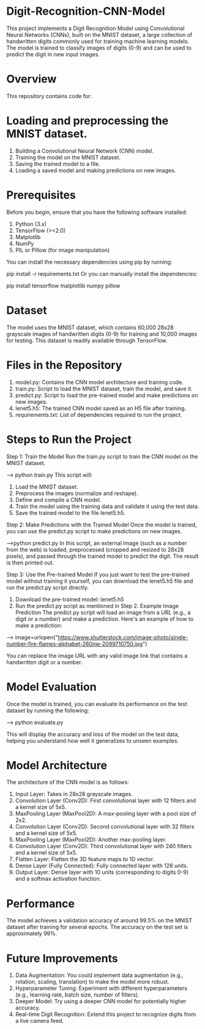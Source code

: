 # Digit-Recognition-CNN-Model
This project implements a Digit Recognition Model using Convolutional Neural Networks (CNNs), built on the MNIST dataset, a large collection of handwritten digits commonly used for training machine learning models. The model is trained to classify images of digits (0-9) and can be used to predict the digit in new input images.

# Overview
This repository contains code for:

# Loading and preprocessing the MNIST dataset.
1. Building a Convolutional Neural Network (CNN) model.
2. Training the model on the MNIST dataset.
3. Saving the trained model to a file.
4. Loading a saved model and making predictions on new images.

# Prerequisites
Before you begin, ensure that you have the following software installed:

1. Python (3.x)
2. TensorFlow (>=2.0)
3. Matplotlib
4. NumPy
5. PIL or Pillow (for image manipulation)

You can install the necessary dependencies using pip by running:

pip install -r requirements.txt
Or you can manually install the dependencies:

pip install tensorflow matplotlib numpy pillow

# Dataset
The model uses the MNIST dataset, which contains 60,000 28x28 grayscale images of handwritten digits (0-9) for training and 10,000 images for testing. This dataset is readily available through TensorFlow.

# Files in the Repository
1. model.py: Contains the CNN model architecture and training code.
2. train.py: Script to load the MNIST dataset, train the model, and save it.
3. predict.py: Script to load the pre-trained model and make predictions on new images.
4. lenet5.h5: The trained CNN model saved as an H5 file after training.
5. requirements.txt: List of dependencies required to run the project.

# Steps to Run the Project
Step 1: Train the Model
Run the train.py script to train the CNN model on the MNIST dataset.

--> python train.py
This script will:

1. Load the MNIST dataset.
2. Preprocess the images (normalize and reshape).
3. Define and compile a CNN model.
4. Train the model using the training data and validate it using the test data.
5. Save the trained model to the file lenet5.h5.

Step 2: Make Predictions with the Trained Model
Once the model is trained, you can use the predict.py script to make predictions on new images.

-->python predict.py
In this script, an external image (such as a number from the web) is loaded, preprocessed (cropped and resized to 28x28 pixels), and passed through the trained model to predict the digit. The result is then printed out.

Step 3: Use the Pre-trained Model
If you just want to test the pre-trained model without training it yourself, you can download the lenet5.h5 file and run the predict.py script directly.

1. Download the pre-trained model: lenet5.h5
2. Run the predict.py script as mentioned in Step 2.
Example Image Prediction
The predict.py script will load an image from a URL (e.g., a digit or a number) and make a prediction. Here's an example of how to make a prediction:

--> image=urlopen("https://www.shutterstock.com/image-photo/single-number-fire-flames-alphabet-260nw-2099710750.jpg")

You can replace the image URL with any valid image link that contains a handwritten digit or a number.

# Model Evaluation
Once the model is trained, you can evaluate its performance on the test dataset by running the following:

--> python evaluate.py

This will display the accuracy and loss of the model on the test data, helping you understand how well it generalizes to unseen examples.

# Model Architecture
The architecture of the CNN model is as follows:

1. Input Layer: Takes in 28x28 grayscale images.
2. Convolution Layer (Conv2D): First convolutional layer with 12 filters and a kernel size of 5x5.
3. MaxPooling Layer (MaxPool2D): A max-pooling layer with a pool size of 2x2.
4. Convolution Layer (Conv2D): Second convolutional layer with 32 filters and a kernel size of 5x5.
5. MaxPooling Layer (MaxPool2D): Another max-pooling layer.
6. Convolution Layer (Conv2D): Third convolutional layer with 240 filters and a kernel size of 5x5.
7. Flatten Layer: Flatten the 3D feature maps to 1D vector.
8. Dense Layer (Fully Connected): Fully connected layer with 128 units.
9. Output Layer: Dense layer with 10 units (corresponding to digits 0-9) and a softmax activation function.

# Performance
The model achieves a validation accuracy of around 99.5% on the MNIST dataset after training for several epochs. The accuracy on the test set is approximately 99%.

# Future Improvements
1. Data Augmentation: You could implement data augmentation (e.g., rotation, scaling, translation) to make the model more robust.
2. Hyperparameter Tuning: Experiment with different hyperparameters (e.g., learning rate, batch size, number of filters).
3. Deeper Model: Try using a deeper CNN model for potentially higher accuracy.
4. Real-time Digit Recognition: Extend this project to recognize digits from a live camera feed.
